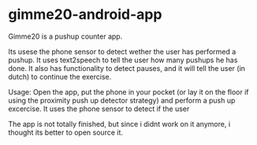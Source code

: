 gimme20-android-app
===================

Gimme20 is a pushup counter app.

Its usese the phone sensor to detect wether the user has performed a pushup.
It uses text2speech to tell the user how many pushups he has done.
It also has functionality to detect pauses, and it will tell the user (in dutch) to continue the exercise.

Usage:
Open the app, put the phone in your pocket (or lay it on the floor if using the proximity push up detector strategy) and perform a push up excercise. 
It uses the phone sensor to detect if the user

The app is not totally finished, but since i didnt work on it anymore, i thought its better to open source it.
